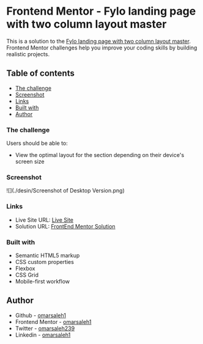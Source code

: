 # Frontend Mentor - Fylo landing page with two column layout master

This is a solution to the [Fylo landing page with two column layout master](https://www.frontendmentor.io/challenges/fylo-landing-page-with-two-column-layout-5ca5ef041e82137ec91a50f5/hub). Frontend Mentor challenges help you improve your coding skills by building realistic projects. 

## Table of contents

  - [The challenge](#the-challenge)
  - [Screenshot](#screenshot)
  - [Links](#links)
  - [Built with](#built-with)
  - [Author](#author)

### The challenge

Users should be able to:

- View the optimal layout for the section depending on their device's screen size

### Screenshot

![](./desin/Screenshot of Desktop Version.png)

### Links

- Live Site URL: [Live Site](omarsaleh1.github.io/fylo-landing-page-with-two-column-layout-master)
- Solution URL: [FrontEnd Mentor Solution](https://www.frontendmentor.io/solutions/fylolandingpagewithtwocolumnlayoutmaster-CyyeY2ZMY7)

### Built with

- Semantic HTML5 markup
- CSS custom properties
- Flexbox
- CSS Grid
- Mobile-first workflow

## Author

- Github - [omarsaleh1](https://www.github.com/omarsaleh1)
- Frontend Mentor - [omarsaleh1](https://www.frontendmentor.io/profile/omarsaleh1)
- Twitter - [omarsaleh239](https://www.twitter.com/omarsaleh239)
- Linkedin - [omarsaleh1](https://www.linkedin.com/omarsaleh1)